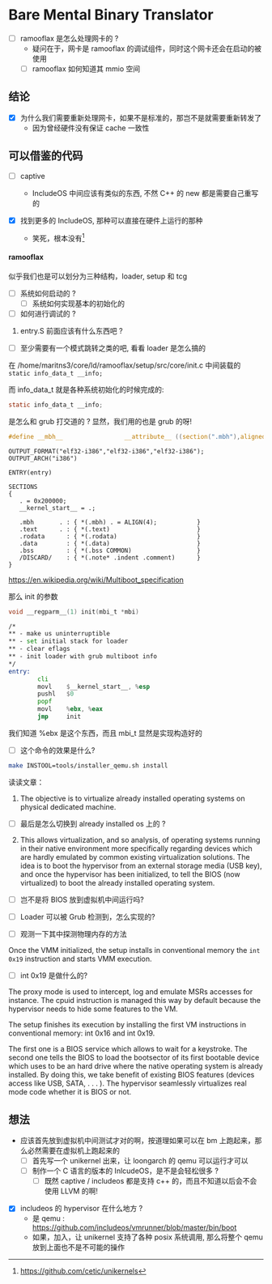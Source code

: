 # Bare Mental Binary Translator

- [ ] ramooflax 是怎么处理网卡的 ?
  - 疑问在于，网卡是 ramooflax 的调试组件，同时这个网卡还会在启动的被使用
  - [ ] ramooflax 如何知道其 mmio 空间

## 结论
- [x] 为什么我们需要重新处理网卡，如果不是标准的，那岂不是就需要重新转发了
  - 因为曾经硬件没有保证 cache 一致性

## 可以借鉴的代码
- [ ] captive 
   - IncludeOS 中间应该有类似的东西, 不然 C++ 的 new 都是需要自己重写的

- [x] 找到更多的 IncludeOS, 那种可以直接在硬件上运行的那种
    - 笑死，根本没有[^1]

#### ramooflax
似乎我们也是可以划分为三种结构，loader, setup 和 tcg

- [ ] 系统如何启动的 ?
  - [ ] 系统如何实现基本的初始化的
- [ ] 如何进行调试的 ?

1. entry.S 前面应该有什么东西吧 ?
  - [ ] 至少需要有一个模式跳转之类的吧, 看看 loader 是怎么搞的

在 /home/maritns3/core/ld/ramooflax/setup/src/core/init.c 中间装载的 `static info_data_t __info;`

而 info_data_t 就是各种系统初始化的时候完成的:
```c
static info_data_t __info;
```

是怎么和 grub 打交道的 ?
显然，我们用的也是 grub 的呀!



```c
#define __mbh__                 __attribute__ ((section(".mbh"),aligned(4)))
```

```ld
OUTPUT_FORMAT("elf32-i386","elf32-i386","elf32-i386");
OUTPUT_ARCH("i386")

ENTRY(entry)

SECTIONS
{
   . = 0x200000;
   __kernel_start__ = .;

   .mbh       . : { *(.mbh) . = ALIGN(4);           }
   .text      . : { *(.text)                        }
   .rodata      : { *(.rodata)                      }
   .data        : { *(.data)                        }
   .bss         : { *(.bss COMMON)                  }
   /DISCARD/  	: { *(.note* .indent .comment)      }
}
```

https://en.wikipedia.org/wiki/Multiboot_specification

那么 init 的参数
```c
void __regparm__(1) init(mbi_t *mbi)
```

```asm
/*
** - make us uninterruptible
** - set initial stack for loader
** - clear eflags
** - init loader with grub multiboot info
*/
entry:
        cli
        movl    $__kernel_start__, %esp
        pushl   $0
        popf
        movl    %ebx, %eax
        jmp     init
```
我们知道 %ebx 是这个东西，而且 mbi_t 显然是实现构造好的


- [ ] 这个命令的效果是什么?
```sh
make INSTOOL=tools/installer_qemu.sh install
```




读读文章：
1. The objective is to virtualize already installed operating systems on physical dedicated machine.

- [ ] 最后是怎么切换到 already installed os 上的 ?

2. This allows virtualization, and so analysis, of operating systems running
in their native environment more specifically regarding devices which are
hardly emulated by common existing virtualization solutions.
The idea is to boot the hypervisor from an external storage media (USB
key), and once the hypervisor has been initialized, to tell the BIOS (now
virtualized) to boot the already installed operating system.

- [ ] 岂不是将 BIOS 放到虚拟机中间运行吗?

- [ ] Loader 可以被 Grub 检测到，怎么实现的?

- [ ] 观测一下其中探测物理内存的方法

Once the VMM initialized, the setup installs in conventional memory
the `int 0x19` instruction and starts VMM execution.

- [ ] int 0x19 是做什么的?

The proxy mode is used to intercept, log and emulate MSRs accesses for instance.
The cpuid instruction is managed this way by default because the hypervisor needs to hide some features to the VM.

The setup finishes its execution by installing the first VM instructions in
conventional memory: int 0x16 and int 0x19.

The first one is a BIOS service which allows to wait for a keystroke. The second one tells the
BIOS to load the bootsector of its first bootable device which uses to be
an hard drive where the native operating system is already installed.
By doing this, we take benefit of existing BIOS features (devices access
like USB, SATA, . . . ). The hypervisor seamlessly virtualizes real mode
code whether it is BIOS or not.

## 想法
- 应该首先放到虚拟机中间测试才对的啊，按道理如果可以在 bm 上跑起来，那么必然需要在虚拟机上跑起来的
  - [ ] 首先写一个 unikernel 出来，让 loongarch 的 qemu 可以运行才可以
  - [ ] 制作一个 C 语言的版本的 InlcudeOS，是不是会轻松很多 ?
    - [ ] 既然 captive / includeos 都是支持 c++ 的，而且不知道以后会不会使用 LLVM 的啊!

- [x] includeos 的 hypervisor 在什么地方 ?
  - 是 qemu : https://github.com/includeos/vmrunner/blob/master/bin/boot
  - 如果，加入，让 unikernel 支持了各种 posix 系统调用, 那么将整个 qemu 放到上面也不是不可能的操作

[^1]: https://github.com/cetic/unikernels
